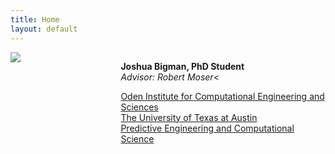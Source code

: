 ```yaml
---
title: Home
layout: default
---
```

<div id="twosided">
  <div id="left" style="float: left; max-width: 30%;border: 10px"> 
    <img src="images/profile.jpg" />
  </div>
  <div id="right" style="float: right; width: 65%; vertical-align: middle;">
    <p> <b>Joshua Bigman, PhD Student</b><br> 
        <em>Advisor: Robert Moser</em><</p>
    <p> <a href="https://oden.utexas.edu" target="blank">Oden Institute for Computational Engineering and Sciences</a><br>
    <a href="https://utexas.edu" target="blank">The University of Texas at Austin</a><br>
    <a href="https://pecos.oden.utexas.edu" target="blank">Predictive Engineering and Computational Science</a></p>
  </div>
</div>
<div id="clearer" style="clear: both"> </div>
